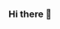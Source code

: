 ### Hi there 👋

<!--
**SalmanAsh/SalmanAsh** is a ✨ _special_ ✨ repository because its `README.md` (this file) appears on your GitHub profile.


- 🔭 I’m currently working on my course
- 🌱 I’m currently learning Python
- 📫 How to reach me: {Linked-In} (https://www.linkedin.com/in/salman-ashraf2513/)
- ⚡ Fun fact: I am fluent in 5 different languages
-->
